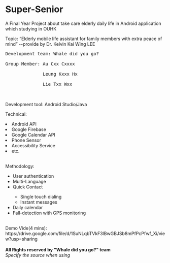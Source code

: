 # Super-Senior
A Final Year Project about take care elderly daily life in Android application which studying in OUHK </br>

Topic: “Elderly mobile life assistant for family members with extra peace of mind” --provide by Dr. Kelvin Kai Wing LEE
</br>

<pre>
Development team: Whale did you go? </br>
Group Member: Au Cxx Cxxxx </br>
              Leung Kxxx Hx </br>
              Lie Txx Wxx </br>
</pre>

</br>
Development tool: Android Studio/Java
</br>

Technical: 
<li>Android API</li>
<li>Google Firebase</li>
<li>Google Calendar API</li>
<li>Phone Sensor</li>
<li>Accessibility Service </li>
<li>etc.</li>

</br>

Methodology:
<ul>
<li>User authentication</li>
<li>Multi-Language</li>
<li>Quick Contact</li>
<ul>
<li>Single touch dialing</li>
<li>Instant messages</li>
</ul>
<li>Daily calendar</li>
<li>Fall-detection with GPS monitoring</li>
</ul>

</br>
Demo Vide(4 mins):
https://drive.google.com/file/d/1SuNLqbTVkF3lBwGBJSb8mPfPcPfwf_Xi/view?usp=sharing

</br>
</br>
<b>All Rights reserved by "Whale did you go?" team</b>
</br>
<I>Specify the source when using</I>
